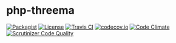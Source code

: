 # php-threema

[![Packagist](https://img.shields.io/packagist/v/chillerlan/php-threema.svg)](https://packagist.org/packages/chillerlan/php-threema)
[![License](https://img.shields.io/packagist/l/chillerlan/php-threema.svg)](https://github.com/codemasher/php-threema/blob/master/LICENSE)
[![Travis CI](https://travis-ci.org/codemasher/php-threema.svg?branch=master)](https://travis-ci.org/codemasher/php-threema)
[![codecov.io](https://codecov.io/github/codemasher/php-threema/coverage.svg?branch=master)](https://codecov.io/github/codemasher/php-threema)
[![Code Climate](https://codeclimate.com/github/codemasher/php-threema/badges/gpa.svg)](https://codeclimate.com/github/codemasher/php-threema)
[![Scrutinizer Code Quality](https://scrutinizer-ci.com/g/codemasher/php-threema/badges/quality-score.png?b=master)](https://scrutinizer-ci.com/g/codemasher/php-threema/?branch=master)
